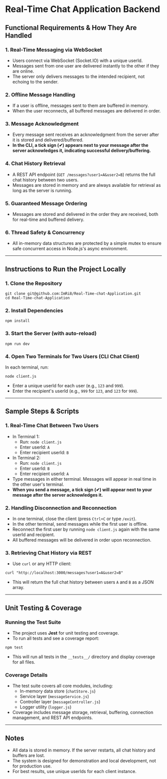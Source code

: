 # Real-Time Chat Application Backend

## Functional Requirements & How They Are Handled

### 1. Real-Time Messaging via WebSocket
- Users connect via WebSocket (Socket.IO) with a unique userId.
- Messages sent from one user are delivered instantly to the other if they are online.
- The server only delivers messages to the intended recipient, not echoing to the sender.

### 2. Offline Message Handling
- If a user is offline, messages sent to them are buffered in memory.
- When the user reconnects, all buffered messages are delivered in order.

### 3. Message Acknowledgment
- Every message sent receives an acknowledgment from the server after it is stored and delivered/buffered.
- **In the CLI, a tick sign (✔) appears next to your message after the server acknowledges it, indicating successful delivery/buffering.**

### 4. Chat History Retrieval
- A REST API endpoint (`GET /messages?user1=A&user2=B`) returns the full chat history between two users.
- Messages are stored in memory and are always available for retrieval as long as the server is running.

### 5. Guaranteed Message Ordering
- Messages are stored and delivered in the order they are received, both for real-time and buffered delivery.

### 6. Thread Safety & Concurrency
- All in-memory data structures are protected by a simple mutex to ensure safe concurrent access in Node.js's async environment.

---

## Instructions to Run the Project Locally

### 1. Clone the Repository
```
git clone git@github.com:ImRi8/Real-Time-chat-Application.git
cd Real-Time-chat-Application
```

### 2. Install Dependencies
```
npm install
```

### 3. Start the Server (with auto-reload)
```
npm run dev
```

### 4. Open Two Terminals for Two Users (CLI Chat Client)
In each terminal, run:
```
node client.js
```
- Enter a unique userId for each user (e.g., `123` and `999`).
- Enter the recipient's userId (e.g., `999` for `123`, and `123` for `999`).

---

## Sample Steps & Scripts

### 1. Real-Time Chat Between Two Users
- In Terminal 1:
  - Run: `node client.js`
  - Enter userId: `A`
  - Enter recipient userId: `B`
- In Terminal 2:
  - Run: `node client.js`
  - Enter userId: `B`
  - Enter recipient userId: `A`
- Type messages in either terminal. Messages will appear in real time in the other user's terminal.
- **When you send a message, a tick sign (✔) will appear next to your message after the server acknowledges it.**

### 2. Handling Disconnection and Reconnection
- In one terminal, close the client (press `Ctrl+C` or type `/exit`).
- In the other terminal, send messages while the first user is offline.
- Reconnect the first user by running `node client.js` again with the same userId and recipient.
- All buffered messages will be delivered in order upon reconnection.

### 3. Retrieving Chat History via REST
- Use `curl` or any HTTP client:
```
curl "http://localhost:3000/messages?user1=A&user2=B"
```
- This will return the full chat history between users `A` and `B` as a JSON array.

---

## Unit Testing & Coverage

### Running the Test Suite
- The project uses **Jest** for unit testing and coverage.
- To run all tests and see a coverage report:
```
npm test
```
- This will run all tests in the `__tests__/` directory and display coverage for all files.

### Coverage Details
- The test suite covers all core modules, including:
  - In-memory data store (`chatStore.js`)
  - Service layer (`messageService.js`)
  - Controller layer (`messageController.js`)
  - Logger utility (`logger.js`)
- Coverage includes message storage, retrieval, buffering, connection management, and REST API endpoints.

---

## Notes
- All data is stored in memory. If the server restarts, all chat history and buffers are lost.
- The system is designed for demonstration and local development, not for production use.
- For best results, use unique userIds for each client instance. 